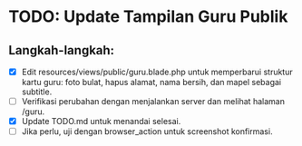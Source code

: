 # TODO: Update Tampilan Guru Publik

## Langkah-langkah:
- [x] Edit resources/views/public/guru.blade.php untuk memperbarui struktur kartu guru: foto bulat, hapus alamat, nama bersih, dan mapel sebagai subtitle.
- [ ] Verifikasi perubahan dengan menjalankan server dan melihat halaman /guru.
- [x] Update TODO.md untuk menandai selesai.
- [ ] Jika perlu, uji dengan browser_action untuk screenshot konfirmasi.
